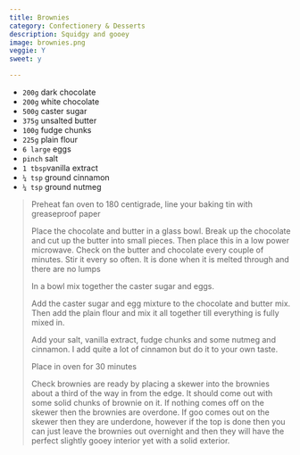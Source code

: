 ```yaml
---
title: Brownies 
category: Confectionery & Desserts
description: Squidgy and gooey
image: brownies.png
veggie: Y
sweet: y 

--- 
```

* `200g` dark chocolate
* `200g` white chocolate
* `500g` caster sugar
* `375g` unsalted butter
* `100g` fudge chunks
* `225g` plain flour
* `6 large`  eggs
* `pinch` salt
* `1 tbsp`vanilla extract
* `¼ tsp` ground cinnamon
* `¼ tsp` ground nutmeg
 
> Preheat fan oven to 180 centigrade, line your baking tin with greaseproof paper
>
> Place the chocolate and butter in a glass bowl. Break up the chocolate and cut up the butter into small pieces. Then place this in a low power microwave. Check on the butter and chocolate every couple of minutes. Stir it every so often. It is done when it is melted through and there are no lumps
>
> In a bowl mix together the caster sugar and eggs.
>
> Add the caster sugar and egg mixture to the chocolate and butter mix. Then add the plain flour and mix it all together till everything is fully mixed in.
>
> Add your salt, vanilla extract, fudge chunks and some nutmeg and cinnamon. I add quite a lot of cinnamon but do it to your own taste.
>
> Place in oven for 30 minutes
>
> Check brownies are ready by placing a skewer into the brownies about a third of the way in from the edge. It should come out with some solid chunks of brownie on it. If nothing comes off on the skewer then the brownies are overdone. If goo comes out on the skewer then they are underdone, however if the top is done then you can just leave the brownies out overnight and then they will have the perfect slightly gooey interior yet with a solid exterior.

